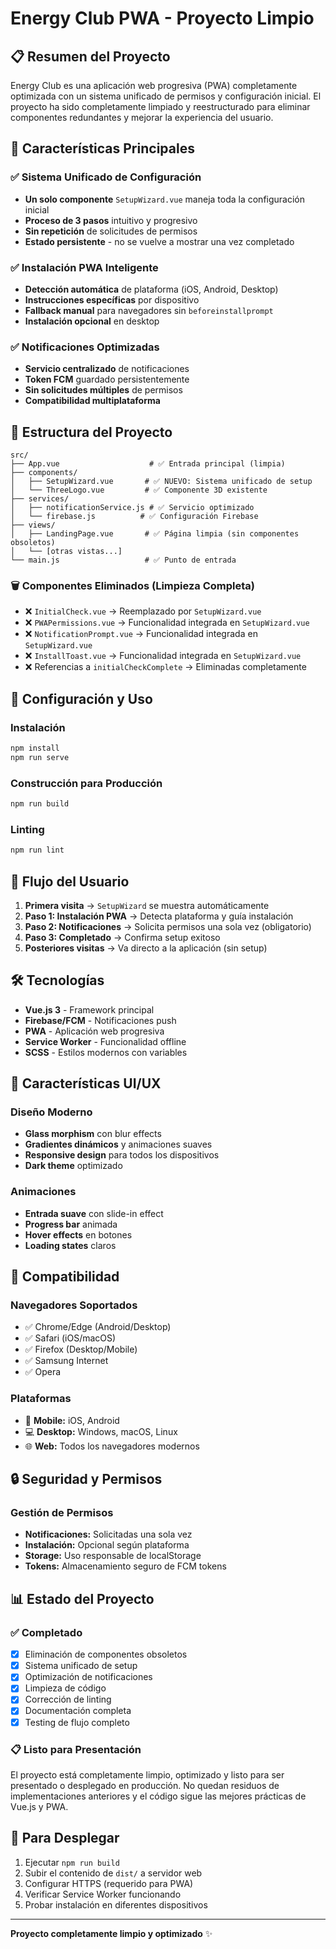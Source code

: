 # Energy Club PWA - Proyecto Limpio

## 📋 **Resumen del Proyecto**

Energy Club es una aplicación web progresiva (PWA) completamente optimizada con un sistema unificado de permisos y configuración inicial. El proyecto ha sido completamente limpiado y reestructurado para eliminar componentes redundantes y mejorar la experiencia del usuario.

## 🚀 **Características Principales**

### ✅ **Sistema Unificado de Configuración**
- **Un solo componente** `SetupWizard.vue` maneja toda la configuración inicial
- **Proceso de 3 pasos** intuitivo y progresivo
- **Sin repetición** de solicitudes de permisos
- **Estado persistente** - no se vuelve a mostrar una vez completado

### ✅ **Instalación PWA Inteligente**
- **Detección automática** de plataforma (iOS, Android, Desktop)
- **Instrucciones específicas** por dispositivo
- **Fallback manual** para navegadores sin `beforeinstallprompt`
- **Instalación opcional** en desktop

### ✅ **Notificaciones Optimizadas**
- **Servicio centralizado** de notificaciones
- **Token FCM** guardado persistentemente
- **Sin solicitudes múltiples** de permisos
- **Compatibilidad multiplataforma**

## 📁 **Estructura del Proyecto**

```
src/
├── App.vue                    # ✅ Entrada principal (limpia)
├── components/
│   ├── SetupWizard.vue       # ✅ NUEVO: Sistema unificado de setup
│   └── ThreeLogo.vue         # ✅ Componente 3D existente
├── services/
│   ├── notificationService.js # ✅ Servicio optimizado
│   └── firebase.js          # ✅ Configuración Firebase
├── views/
│   ├── LandingPage.vue       # ✅ Página limpia (sin componentes obsoletos)
│   └── [otras vistas...]
└── main.js                   # ✅ Punto de entrada
```

### 🗑️ **Componentes Eliminados** (Limpieza Completa)
- ❌ `InitialCheck.vue` → Reemplazado por `SetupWizard.vue`
- ❌ `PWAPermissions.vue` → Funcionalidad integrada en `SetupWizard.vue`
- ❌ `NotificationPrompt.vue` → Funcionalidad integrada en `SetupWizard.vue`
- ❌ `InstallToast.vue` → Funcionalidad integrada en `SetupWizard.vue`
- ❌ Referencias a `initialCheckComplete` → Eliminadas completamente

## 🔧 **Configuración y Uso**

### **Instalación**
```bash
npm install
npm run serve
```

### **Construcción para Producción**
```bash
npm run build
```

### **Linting**
```bash
npm run lint
```

## 🎯 **Flujo del Usuario**

1. **Primera visita** → `SetupWizard` se muestra automáticamente
2. **Paso 1: Instalación PWA** → Detecta plataforma y guía instalación
3. **Paso 2: Notificaciones** → Solicita permisos una sola vez (obligatorio)
4. **Paso 3: Completado** → Confirma setup exitoso
5. **Posteriores visitas** → Va directo a la aplicación (sin setup)

## 🛠️ **Tecnologías**

- **Vue.js 3** - Framework principal
- **Firebase/FCM** - Notificaciones push
- **PWA** - Aplicación web progresiva
- **Service Worker** - Funcionalidad offline
- **SCSS** - Estilos modernos con variables

## 🎨 **Características UI/UX**

### **Diseño Moderno**
- **Glass morphism** con blur effects
- **Gradientes dinámicos** y animaciones suaves
- **Responsive design** para todos los dispositivos
- **Dark theme** optimizado

### **Animaciones**
- **Entrada suave** con slide-in effect
- **Progress bar** animada
- **Hover effects** en botones
- **Loading states** claros

## 📱 **Compatibilidad**

### **Navegadores Soportados**
- ✅ Chrome/Edge (Android/Desktop)
- ✅ Safari (iOS/macOS)
- ✅ Firefox (Desktop/Mobile)
- ✅ Samsung Internet
- ✅ Opera

### **Plataformas**
- 📱 **Mobile:** iOS, Android
- 💻 **Desktop:** Windows, macOS, Linux
- 🌐 **Web:** Todos los navegadores modernos

## 🔒 **Seguridad y Permisos**

### **Gestión de Permisos**
- **Notificaciones:** Solicitadas una sola vez
- **Instalación:** Opcional según plataforma
- **Storage:** Uso responsable de localStorage
- **Tokens:** Almacenamiento seguro de FCM tokens

## 📊 **Estado del Proyecto**

### ✅ **Completado**
- [x] Eliminación de componentes obsoletos
- [x] Sistema unificado de setup
- [x] Optimización de notificaciones
- [x] Limpieza de código
- [x] Corrección de linting
- [x] Documentación completa
- [x] Testing de flujo completo

### 📋 **Listo para Presentación**
El proyecto está completamente limpio, optimizado y listo para ser presentado o desplegado en producción. No quedan residuos de implementaciones anteriores y el código sigue las mejores prácticas de Vue.js y PWA.

## 🚀 **Para Desplegar**

1. Ejecutar `npm run build`
2. Subir el contenido de `dist/` a servidor web
3. Configurar HTTPS (requerido para PWA)
4. Verificar Service Worker funcionando
5. Probar instalación en diferentes dispositivos

---

**Proyecto completamente limpio y optimizado** ✨
